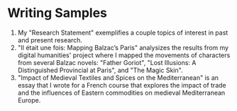 # Writing Samples
1. My "Research Statement" exemplifies a couple topics of interest in past and present research.
2. "Il était une fois: Mapping Balzac’s Paris" analysizes the results from my digital humanities' project where I mapped the movements of characters from several Balzac novels: "Father Goriot", "Lost Illusions: A Distinguished Provincial at Paris", and "The Magic Skin".
3. "Impact of Medieval Textiles and Spices on the Mediterranean" is an essay that I wrote for a French course that explores the impact of trade and the influences of Eastern commodities on medieval Mediterranean Europe. 
